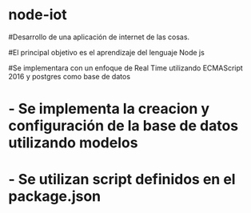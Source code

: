 # node-iot


#Desarrollo de una aplicación de internet de las cosas. 

#El principal objetivo es el aprendizaje del lenguaje Node js

#Se implementara con un enfoque de Real Time utilizando ECMAScript 2016 y postgres como base de datos 


# - Se implementa la creacion y configuración de la base de datos utilizando modelos
# - Se utilizan script definidos en el package.json
